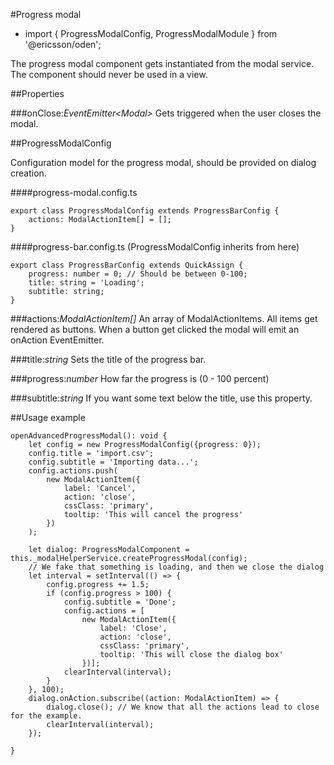 [//]: # (title: Progress modal)
[//]: # (category: Modals)
[//]: # (icon: fa-list-alt)

#Progress modal
* import { ProgressModalConfig, ProgressModalModule } from '@ericsson/oden';

The progress modal component gets instantiated from the modal service. The component should never be used in a view.

##Properties

###onClose:_EventEmitter&lt;Modal&gt;_
Gets triggered when the user closes the modal.

##ProgressModalConfig

Configuration model for the progress modal, should be provided on dialog creation.

####progress-modal.config.ts
```
export class ProgressModalConfig extends ProgressBarConfig {
    actions: ModalActionItem[] = [];
}
```
####progress-bar.config.ts (ProgressModalConfig inherits from here)
```
export class ProgressBarConfig extends QuickAssign {
    progress: number = 0; // Should be between 0-100;
    title: string = 'Loading';
    subtitle: string;
}
```

###actions:_ModalActionItem[]_
An array of ModalActionItems. All items get rendered as buttons. When a button get clicked the modal will emit an onAction EventEmitter.

###title:_string_
Sets the title of the progress bar.

###progress:_number_
How far the progress is (0 - 100 percent)

###subtitle:_string_
If you want some text below the title, use this property.

##Usage example
```
openAdvancedProgressModal(): void {
    let config = new ProgressModalConfig({progress: 0});
    config.title = 'import.csv';
    config.subtitle = 'Importing data...';
    config.actions.push(
        new ModalActionItem({
            label: 'Cancel',
            action: 'close',
            cssClass: 'primary',
            tooltip: 'This will cancel the progress'
        })
    );

    let dialog: ProgressModalComponent = this._modalHelperService.createProgressModal(config);
    // We fake that something is loading, and then we close the dialog
    let interval = setInterval(() => {
        config.progress += 1.5;
        if (config.progress > 100) {
            config.subtitle = 'Done';
            config.actions = [
                new ModalActionItem({
                    label: 'Close',
                    action: 'close',
                    cssClass: 'primary',
                    tooltip: 'This will close the dialog box'
                })];
            clearInterval(interval);
        }
    }, 100);
    dialog.onAction.subscribe((action: ModalActionItem) => {
        dialog.close(); // We know that all the actions lead to close for the example.
        clearInterval(interval);
    });

}
```
